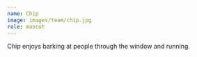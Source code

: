 ```yaml
---
name: Chip
image: images/team/chip.jpg
role: mascot
---
```


Chip enjoys barking at people through the window and running.
